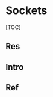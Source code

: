 # Sockets

[TOC]



## Res


## Intro


## Ref
[UNIX Domain vs BSD vs TCP vs Internet sockets?]: https://stackoverflow.com/a/22898357/16542494

